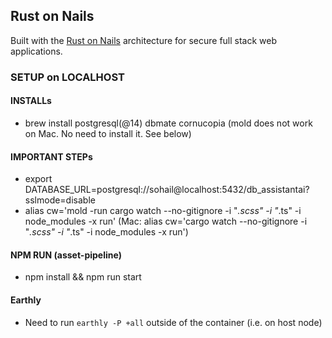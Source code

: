 ## Rust on Nails
Built with the [Rust on Nails](https://rust-on-nails.com/) architecture for secure full stack web applications.

### SETUP on LOCALHOST

#### INSTALLs
- brew install postgresql(@14) dbmate cornucopia
(mold does not work on Mac. No need to install it. See below)

#### IMPORTANT STEPs
- export DATABASE_URL=postgresql://sohail@localhost:5432/db_assistantai?sslmode=disable
- alias cw='mold -run cargo watch --no-gitignore -i "*.scss" -i "*.ts" -i node_modules -x run'
(Mac: alias cw='cargo watch --no-gitignore -i "*.scss" -i "*.ts" -i node_modules -x run')

#### NPM RUN (asset-pipeline)
- npm install && npm run start

#### Earthly
- Need to run `earthly -P +all` outside of the container (i.e. on host node)